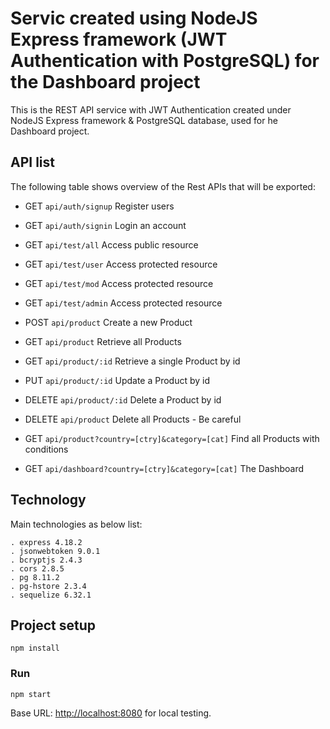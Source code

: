 # Servic created using NodeJS Express framework (JWT Authentication with PostgreSQL) for the Dashboard project

This is the REST API service with JWT Authentication created under NodeJS Express framework & PostgreSQL database, used for he Dashboard project.

## API list

The following table shows overview of the Rest APIs that will be exported:

- GET     `api/auth/signup`                	            Register users
- GET     `api/auth/signin`               	            Login an account

- GET     `api/test/all`                 	            Access public resource
- GET     `api/test/user`               	            Access protected resource
- GET     `api/test/mod`            	                Access protected resource
- GET     `api/test/admin`          	                Access protected resource

- POST    `api/product`                                 Create a new Product
- GET     `api/product`	                                Retrieve all Products
- GET     `api/product/:id`                             Retrieve a single Product by id
- PUT     `api/product/:id`                             Update a Product by id
- DELETE  `api/product/:id`                             Delete a Product by id
- DELETE  `api/product`                                 Delete all Products - Be careful
- GET     `api/product?country=[ctry]&category=[cat]`   Find all Products with conditions
- GET     `api/dashboard?country=[ctry]&category=[cat]` The Dashboard

## Technology

Main technologies as below list:

    . express 4.18.2
    . jsonwebtoken 9.0.1
    . bcryptjs 2.4.3
    . cors 2.8.5
    . pg 8.11.2
    . pg-hstore 2.3.4
    . sequelize 6.32.1

## Project setup
```
npm install
```

### Run
```
npm start
```

Base URL: [http://localhost:8080](http://localhost:8080) for local testing.
